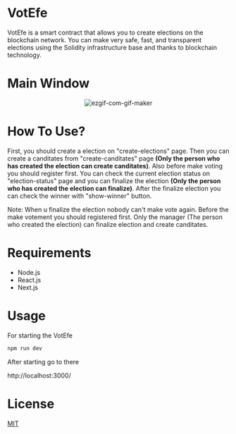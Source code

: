 # VotEfe
VotEfe is a smart contract that allows you to create elections on the blockchain network. You can make very safe, fast, and transparent elections using the Solidity infrastructure base and thanks to blockchain technology. 

# Main Window
<p align="center">
  <img src="https://i.ibb.co/rGGKRcF/ezgif-com-gif-maker.gif" alt="ezgif-com-gif-maker" border="0">
</p>

# How To Use?
First, you should create a election on "create-elections" page. Then you can create a canditates from "create-canditates" page <b>(Only the person who has created the election can create canditates)</b>. Also before make voting you should register first. You can check the current election status on "election-status" page and you can finalize the election <b>(Only the person who has created the election can finalize)</b>. After the finalize election you can check the winner with "show-winner" button.

Note: When u finalize the election nobody can't make vote again. Before the make votement you should registered first. Only the manager (The person who created the election) can finalize election and create canditates. 

# Requirements

- Node.js
- React.js
- Next.js

# Usage
For starting the VotEfe

```bash
npm run dev
```

After starting go to there

http://localhost:3000/

# License

[MIT](https://choosealicense.com/licenses/mit/)



